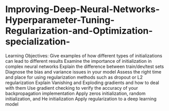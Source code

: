 # Improving-Deep-Neural-Networks-Hyperparameter-Tuning-Regularization-and-Optimization-specialization-
Learning Objectives:
          Give examples of how different types of initializations can lead to different results
          Examine the importance of initialization in complex neural networks
          Explain the difference between train/dev/test sets
          Diagnose the bias and variance issues in your model
          Assess the right time and place for using regularization methods such as dropout or L2 regularization
          Explain Vanishing and Exploding gradients and how to deal with them
          Use gradient checking to verify the accuracy of your backpropagation implementation
          Apply zeros initialization, random initialization, and He initialization
          Apply regularization to a deep learning model
